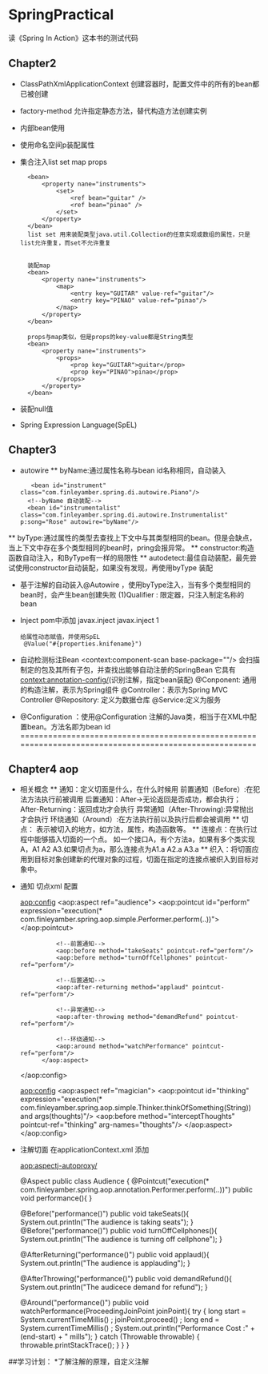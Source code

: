# SpringPractical
读《Spring  In Action》这本书的测试代码

## Chapter2
* ClassPathXmlApplicationContext 创建容器时，配置文件中的所有的bean都已被创建
* factory-method 允许指定静态方法，替代构造方法创建实例
* 内部bean使用
		<contructor-arg>
			<bean class ="xxx"></bean>
		</contructor-arg>
* 使用命名空间p装配属性
* 集合注入list set map props
   		<bean>
   			<property nane="instruments">
   				<list>
   					<ref bean="guitar" />
   					<ref bean="pinao" />
   				</list>
   			</property>
   		</bean>

   		<bean>
   			<property nane="instruments">
   				<set>
   					<ref bean="guitar" />
   					<ref bean="pinao" />
   				</set>
   			</property>
   		</bean>
   		list set 用来装配类型java.util.Collection的任意实现或数组的属性，只是list允许重复，而set不允许重复


   		装配map
		<bean>
   			<property nane="instruments">
   				<map>
   					<entry key="GUITAR" value-ref="guitar"/>
   					<entry key="PINAO" value-ref="pinao"/>
   				</map>
   			</property>
   		</bean>

   		props与map类似，但是props的key-value都是String类型
		<bean>
   			<property nane="instruments">
   				<props>
   					<prop key="GUITAR">guitar</prop>
   					<prop key="PINAO">pinao</prop>
   				</props>
   			</property>
   		</bean>

* 装配null值
	<property name="nonNullProperty"><null/></property>
* Spring Expression Language(SpEL)

## Chapter3  

* autowire
** byName:通过属性名称与bean id名称相同，自动装入

		 <bean id="instrument" class="com.finleyamber.spring.di.autowire.Piano"/>
    	<!--byName 自动装配-->
    	<bean id="instrumentalist" class="com.finleyamber.spring.di.autowire.Instrumentalist" p:song="Rose" autowire="byName"/>
** byType:通过属性的类型去查找上下文中与其类型相同的bean。但是会缺点，当上下文中存在多个类型相同的bean时，pring会报异常。
** constructor:构造函数自动注入，和ByType有一样的局限性
** autodetect:最佳自动装配，最先尝试使用constructor自动装配，如果没有发现，再使用byType 装配

* 基于注解的自动装入@Autowire ，使用byType注入，当有多个类型相同的bean时，会产生bean创建失败
	(1)Qualifier : 限定器，只注入制定名称的bean
* Inject
	pom中添加
 		<dependency>
	            <groupId>javax.inject</groupId>
	            <artifactId>javax.inject</artifactId>
	            <version>1</version>
        	</dependency>

      给属性动态赋值，并使用SpEL
       @Value("#{properties.knifename}")

* 自动检测标注Bean
	<context:component-scan base-package=""/> 会扫描制定的包及其所有子包，并查找出能够自动注册的SpringBean
		它具有<context:annotation-config/>(识别注解，指定bean装配)
	@Conponent: 通用的构造注解，表示为Spring组件
	@Controller：表示为Spring MVC Controller
	@Repository: 定义为数据仓库
	@Service:定义为服务
* @Configuration ：使用@Configuration 注解的Java类，相当于在XML中配置bean。方法名即为bean id
======================================================================================================
## Chapter4 aop

* 相关概念
** 通知：定义切面是什么，在什么时候用
        前置通知（Before）:在犯法方法执行前被调用
        后置通知：After->无论返回是否成功，都会执行； After-Returning：返回成功才会执行
        异常通知（After-Throwing):异常抛出才会执行
        环绕通知（Around）:在方法执行前以及执行后都会被调用
** 切点： 表示被切入的地方，如方法，属性，构造函数等。
** 连接点：在执行过程中能够插入切面的一个点。
          如一个接口A，有个方法a，如果有多个类实现A，A1 A2 A3.如果切点为a，那么连接点为A1.a A2.a  A3.a
** 织入：将切面应用到目标对象创建新的代理对象的过程，切面在指定的连接点被织入到目标对象中。

* 通知 切点xml 配置

	<aop:config>
	        <aop:aspect ref="audience">
	            <aop:pointcut id="perform" expression="execution(* com.finleyamber.spring.aop.simple.Performer.perform(..))"></aop:pointcut>
	
	            <!--前置通知-->
	            <aop:before method="takeSeats" pointcut-ref="perform"/>
	            <aop:before method="turnOffCellphones" pointcut-ref="perform"/>
	
	            <!--后置通知-->
	            <aop:after-returning method="applaud" pointcut-ref="perform"/>
	
	            <!--异常通知-->
	            <aop:after-throwing method="demandRefund" pointcut-ref="perform"/>
	
	            <!--环绕通知-->
	            <aop:around method="watchPerformance" pointcut-ref="perform"/>
	        </aop:aspect>
	
	</aop:config>
	
	<aop:config>
	        <aop:aspect ref="magician">
	            <aop:pointcut id="thinking" expression="execution(* com.finleyamber.spring.aop.simple.Thinker.thinkOfSomething(String)) and args(thoughts)"/>
	            <aop:before method="interceptThoughts" pointcut-ref="thinking" arg-names="thoughts"/>
	        </aop:aspect>
	</aop:config>
	
* 注解切面
  在applicationContext.xml 添加
    <!--@Aspect注解所标注的bean转变为代理通知-->
    <aop:aspectj-autoproxy/>


  @Aspect
  public class Audience {
    @Pointcut("execution(* com.finleyamber.spring.aop.annotation.Performer.perform(..))")
    public void performance(){
    }

    @Before("performance()")
    public void takeSeats(){
        System.out.println("The audience is taking seats");
    }
    @Before("performance()")
    public void turnOffCellphones(){
        System.out.println("The audience is turning off cellphone");
    }

    @AfterReturning("performance()")
    public void applaud(){
        System.out.println("The audience is applauding");
    }

    @AfterThrowing("performance()")
    public void demandRefund(){
        System.out.println("The audicece demand for refund");
    }

    @Around("performance()")
    public void watchPerformance(ProceedingJoinPoint joinPoint){
        try {
            long start = System.currentTimeMillis() ;
            joinPoint.proceed() ;
            long end = System.currentTimeMillis() ;
            System.out.println("Performance Cost :" +(end-start) + " mills");
        } catch (Throwable throwable) {
            throwable.printStackTrace();
        }
    }
}


##学习计划：
*了解注解的原理，自定义注解
